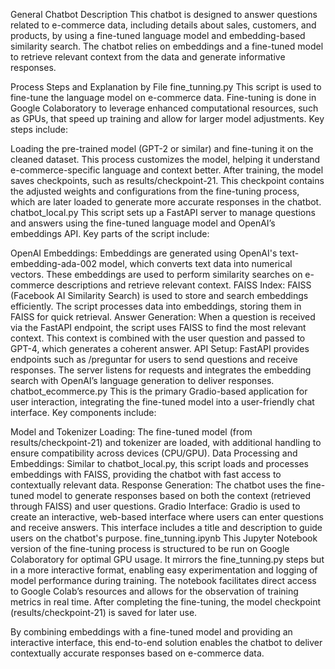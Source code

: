 General Chatbot Description
This chatbot is designed to answer questions related to e-commerce data, including details about sales, customers, and products, by using a fine-tuned language model and embedding-based similarity search. The chatbot relies on embeddings and a fine-tuned model to retrieve relevant context from the data and generate informative responses.

Process Steps and Explanation by File
fine_tunning.py
This script is used to fine-tune the language model on e-commerce data. Fine-tuning is done in Google Colaboratory to leverage enhanced computational resources, such as GPUs, that speed up training and allow for larger model adjustments. Key steps include:

Loading the pre-trained model (GPT-2 or similar) and fine-tuning it on the cleaned dataset. This process customizes the model, helping it understand e-commerce-specific language and context better.
After training, the model saves checkpoints, such as results/checkpoint-21. This checkpoint contains the adjusted weights and configurations from the fine-tuning process, which are later loaded to generate more accurate responses in the chatbot.
chatbot_local.py
This script sets up a FastAPI server to manage questions and answers using the fine-tuned language model and OpenAI’s embeddings API. Key parts of the script include:

OpenAI Embeddings: Embeddings are generated using OpenAI's text-embedding-ada-002 model, which converts text data into numerical vectors. These embeddings are used to perform similarity searches on e-commerce descriptions and retrieve relevant context.
FAISS Index: FAISS (Facebook AI Similarity Search) is used to store and search embeddings efficiently. The script processes data into embeddings, storing them in FAISS for quick retrieval.
Answer Generation: When a question is received via the FastAPI endpoint, the script uses FAISS to find the most relevant context. This context is combined with the user question and passed to GPT-4, which generates a coherent answer.
API Setup: FastAPI provides endpoints such as /preguntar for users to send questions and receive responses. The server listens for requests and integrates the embedding search with OpenAI’s language generation to deliver responses.
chatbot_ecommerce.py
This is the primary Gradio-based application for user interaction, integrating the fine-tuned model into a user-friendly chat interface. Key components include:

Model and Tokenizer Loading: The fine-tuned model (from results/checkpoint-21) and tokenizer are loaded, with additional handling to ensure compatibility across devices (CPU/GPU).
Data Processing and Embeddings: Similar to chatbot_local.py, this script loads and processes embeddings with FAISS, providing the chatbot with fast access to contextually relevant data.
Response Generation: The chatbot uses the fine-tuned model to generate responses based on both the context (retrieved through FAISS) and user questions.
Gradio Interface: Gradio is used to create an interactive, web-based interface where users can enter questions and receive answers. This interface includes a title and description to guide users on the chatbot's purpose.
fine_tunning.ipynb
This Jupyter Notebook version of the fine-tuning process is structured to be run on Google Colaboratory for optimal GPU usage. It mirrors the fine_tunning.py steps but in a more interactive format, enabling easy experimentation and logging of model performance during training. The notebook facilitates direct access to Google Colab’s resources and allows for the observation of training metrics in real time. After completing the fine-tuning, the model checkpoint (results/checkpoint-21) is saved for later use.

By combining embeddings with a fine-tuned model and providing an interactive interface, this end-to-end solution enables the chatbot to deliver contextually accurate responses based on e-commerce data.
